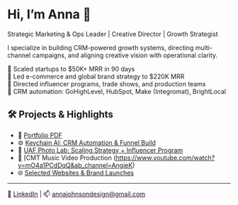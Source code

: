 # Hi, I’m Anna 👋  
Strategic Marketing & Ops Leader | Creative Director | Growth Strategist

I specialize in building CRM-powered growth systems, directing multi-channel campaigns, and aligning creative vision with operational clarity.

🔹 Scaled startups to $50K+ MRR in 90 days  
🔹 Led e-commerce and global brand strategy to $220K MRR  
🔹 Directed influencer programs, trade shows, and production teams  
🔹 CRM automation: GoHighLevel, HubSpot, Make (Integromat), BrightLocal  

## 🛠️ Projects & Highlights

- 📂 [Portfolio PDF](https://www.canva.com/design/DAGsJpOLiks/UQOTUlSFAfpIoA_Bvpb9Pg/view?utm_content=DAGsJpOLiks&utm_campaign=designshare&utm_medium=link2&utm_source=uniquelinks&utlId=hf426294386)
- ⚙️ [Keychain AI: CRM Automation & Funnel Build](#)
- 🎯 [UAF Photo Lab: Scaling Strategy + Influencer Program](#)
- 🎥 [CMT Music Video Production (https://www.youtube.com/watch?v=mO4a1PCdDqQ&ab_channel=AngieK)
- 🌐 [Selected Websites & Brand Launches](#)

---

💼 [LinkedIn](https://linkedin.com/in/annajohnsonsd) | 📫 annajohnsondesign@gmail.com
